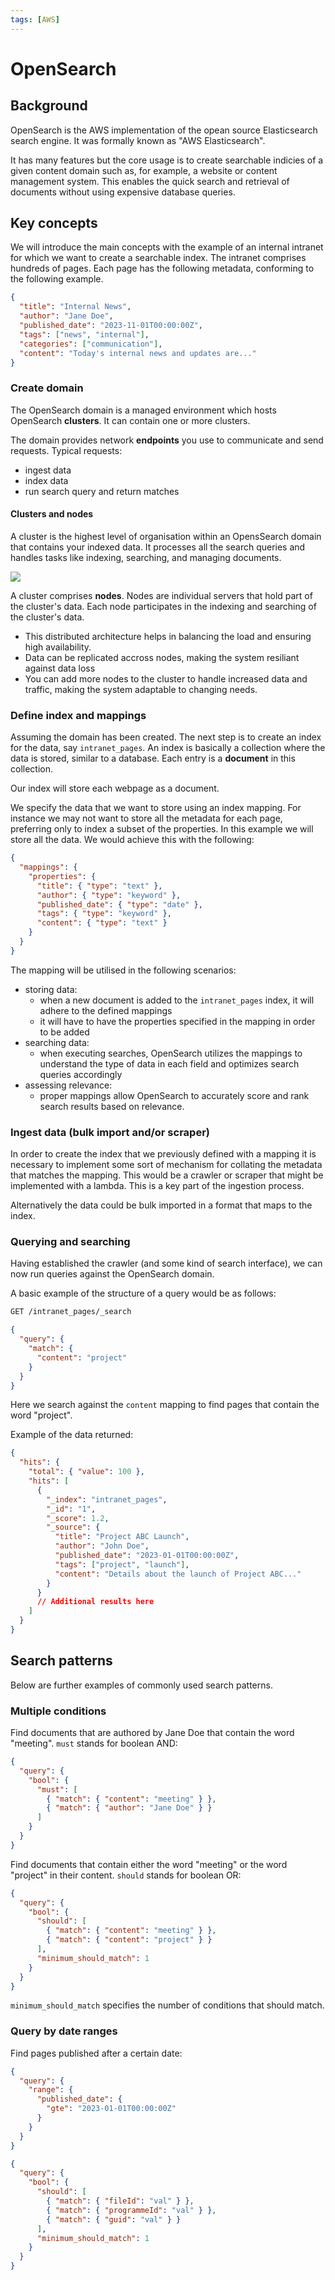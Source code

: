 ```yaml
---
tags: [AWS]
---
```


# OpenSearch

## Background

OpenSearch is the AWS implementation of the opean source Elasticsearch search
engine. It was formally known as "AWS Elasticsearch".

It has many features but the core usage is to create searchable indicies of a
given content domain such as, for example, a website or content management
system. This enables the quick search and retrieval of documents without using
expensive database queries.

## Key concepts

We will introduce the main concepts with the example of an internal intranet for
which we want to create a searchable index. The intranet comprises hundreds of
pages. Each page has the following metadata, conforming to the following
example.

```json
{
  "title": "Internal News",
  "author": "Jane Doe",
  "published_date": "2023-11-01T00:00:00Z",
  "tags": ["news", "internal"],
  "categories": ["communication"],
  "content": "Today's internal news and updates are..."
}
```

### Create domain

The OpenSearch domain is a managed environment which hosts OpenSearch
**clusters**. It can contain one or more clusters.

The domain provides network **endpoints** you use to communicate and send
requests. Typical requests:

- ingest data
- index data
- run search query and return matches

#### Clusters and nodes

A cluster is the highest level of organisation within an OpensSearch domain that
contains your indexed data. It processes all the search queries and handles
tasks like indexing, searching, and managing documents.

![](static/opensearch-architecture.drawio.svg)

A cluster comprises **nodes**. Nodes are individual servers that hold part of
the cluster's data. Each node participates in the indexing and searching of the
cluster's data.

- This distributed architecture helps in balancing the load and ensuring high
  availability.
- Data can be replicated accross nodes, making the system resiliant against data
  loss
- You can add more nodes to the cluster to handle increased data and traffic,
  making the system adaptable to changing needs.

### Define index and mappings

Assuming the domain has been created. The next step is to create an index for
the data, say `intranet_pages`. An index is basically a collection where the
data is stored, similar to a database. Each entry is a **document** in this
collection.

Our index will store each webpage as a document.

We specify the data that we want to store using an index mapping. For instance
we may not want to store all the metadata for each page, preferring only to
index a subset of the properties. In this example we will store all the data. We
would achieve this with the following:

```json
{
  "mappings": {
    "properties": {
      "title": { "type": "text" },
      "author": { "type": "keyword" },
      "published_date": { "type": "date" },
      "tags": { "type": "keyword" },
      "content": { "type": "text" }
    }
  }
}
```

The mapping will be utilised in the following scenarios:

- storing data:
  - when a new document is added to the `intranet_pages` index, it will adhere
    to the defined mappings
  - it will have to have the properties specified in the mapping in order to be
    added
- searching data:
  - when executing searches, OpenSearch utilizes the mappings to understand the
    type of data in each field and optimizes search queries accordingly
- assessing relevance:
  - proper mappings allow OpenSearch to accurately score and rank search results
    based on relevance.

### Ingest data (bulk import and/or scraper)

In order to create the index that we previously defined with a mapping it is
necessary to implement some sort of mechanism for collating the metadata that
matches the mapping. This would be a crawler or scraper that might be
implemented with a lambda. This is a key part of the ingestion process.

Alternatively the data could be bulk imported in a format that maps to the
index.

### Querying and searching

Having established the crawler (and some kind of search interface), we can now
run queries against the OpenSearch domain.

A basic example of the structure of a query would be as follows:

```sh
GET /intranet_pages/_search
```

```json
{
  "query": {
    "match": {
      "content": "project"
    }
  }
}
```

Here we search against the `content` mapping to find pages that contain the word
"project".

Example of the data returned:

```json
{
  "hits": {
    "total": { "value": 100 },
    "hits": [
      {
        "_index": "intranet_pages",
        "_id": "1",
        "_score": 1.2,
        "_source": {
          "title": "Project ABC Launch",
          "author": "John Doe",
          "published_date": "2023-01-01T00:00:00Z",
          "tags": ["project", "launch"],
          "content": "Details about the launch of Project ABC..."
        }
      }
      // Additional results here
    ]
  }
}
```

## Search patterns

Below are further examples of commonly used search patterns.

### Multiple conditions

Find documents that are authored by Jane Doe that contain the word "meeting".
`must` stands for boolean AND:

```json
{
  "query": {
    "bool": {
      "must": [
        { "match": { "content": "meeting" } },
        { "match": { "author": "Jane Doe" } }
      ]
    }
  }
}
```

Find documents that contain either the word "meeting" or the word "project" in
their content. `should` stands for boolean OR:

```json
{
  "query": {
    "bool": {
      "should": [
        { "match": { "content": "meeting" } },
        { "match": { "content": "project" } }
      ],
      "minimum_should_match": 1
    }
  }
}
```

`minimum_should_match` specifies the number of conditions that should match.

### Query by date ranges

Find pages published after a certain date:

```json
{
  "query": {
    "range": {
      "published_date": {
        "gte": "2023-01-01T00:00:00Z"
      }
    }
  }
}
```

```json
{
  "query": {
    "bool": {
      "should": [
        { "match": { "fileId": "val" } },
        { "match": { "programmeId": "val" } },
        { "match": { "guid": "val" } }
      ],
      "minimum_should_match": 1
    }
  }
}
```
